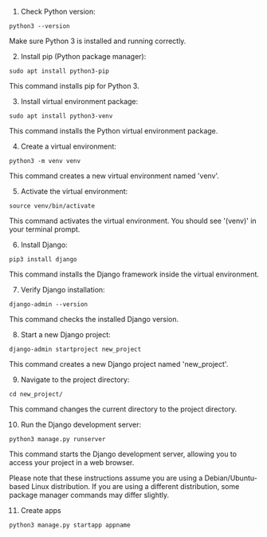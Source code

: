 1. Check Python version:
```
python3 --version
```
Make sure Python 3 is installed and running correctly.

2. Install pip (Python package manager):
```
sudo apt install python3-pip
```
This command installs pip for Python 3.

3. Install virtual environment package:
```
sudo apt install python3-venv
```
This command installs the Python virtual environment package.

4. Create a virtual environment:
```
python3 -m venv venv
```
This command creates a new virtual environment named 'venv'.

5. Activate the virtual environment:
```
source venv/bin/activate
```
This command activates the virtual environment. You should see '(venv)' in your terminal prompt.

6. Install Django:
```
pip3 install django
```
This command installs the Django framework inside the virtual environment.

7. Verify Django installation:
```
django-admin --version
```
This command checks the installed Django version.

8. Start a new Django project:
```
django-admin startproject new_project
```
This command creates a new Django project named 'new_project'.

9. Navigate to the project directory:
```
cd new_project/
```
This command changes the current directory to the project directory.

10. Run the Django development server:
```
python3 manage.py runserver
```
This command starts the Django development server, allowing you to access your project in a web browser.

Please note that these instructions assume you are using a Debian/Ubuntu-based Linux distribution. If you are using a different distribution, some package manager commands may differ slightly.

11. Create apps
```
python3 manage.py startapp appname
```